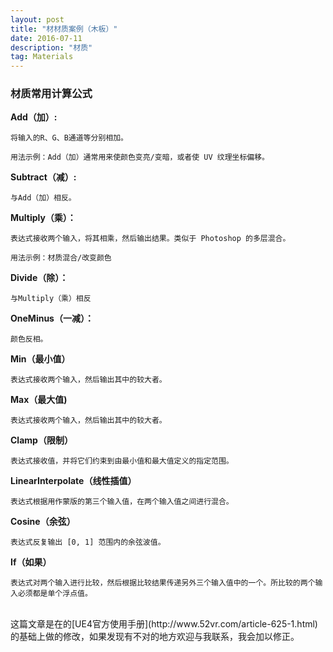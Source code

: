 ```yaml
---
layout: post
title: "材材质案例（木板）"
date: 2016-07-11
description: "材质"
tag: Materials
---  
```

### 材质常用计算公式
**Add（加）:**
```
将输入的R、G、B通道等分别相加。

用法示例：Add（加）通常用来使颜色变亮/变暗，或者使 UV 纹理坐标偏移。
```
**Subtract（减）:**
```
与Add（加）相反。
```
**Multiply（乘）：**
```
表达式接收两个输入，将其相乘，然后输出结果。类似于 Photoshop 的多层混合。

用法示例：材质混合/改变颜色
```
**Divide（除）：**
```
与Multiply（乘）相反
```
**OneMinus（一减）：**
```
颜色反相。
```
**Min（最小值）**
```
表达式接收两个输入，然后输出其中的较大者。
```
**Max（最大值)**
```
表达式接收两个输入，然后输出其中的较大者。
```
**Clamp（限制）**
```
表达式接收值，并将它们约束到由最小值和最大值定义的指定范围。
```
**LinearInterpolate（线性插值）**
```
表达式根据用作蒙版的第三个输入值，在两个输入值之间进行混合。
```
**Cosine（余弦）**
```
表达式反复输出 [0, 1] 范围内的余弦波值。
```
**If（如果）**
```
表达式对两个输入进行比较，然后根据比较结果传递另外三个输入值中的一个。所比较的两个输入必须都是单个浮点值。
```





<br>
这篇文章是在的[UE4官方使用手册](http://www.52vr.com/article-625-1.html)的基础上做的修改，如果发现有不对的地方欢迎与我联系，我会加以修正。
